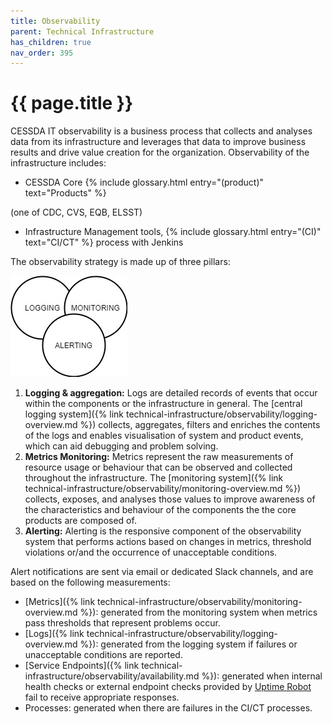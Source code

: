 ```yaml
---
title: Observability
parent: Technical Infrastructure
has_children: true
nav_order: 395
---
```


# {{ page.title }}

CESSDA IT observability is a business process that collects and analyses data from its infrastructure
and leverages that data to improve business results and drive value creation for the organization.
Observability of the infrastructure includes:

- CESSDA Core {% include glossary.html entry="(product)" text="Products" %}

(one of CDC, CVS, EQB, ELSST)

- Infrastructure Management tools,
  {% include glossary.html entry="(CI)" text="CI/CT" %} process with Jenkins

The observability strategy is made up of three pillars:

![CESSDA Observability](../../images/observability-3.jpg)

1. **Logging & aggregation:** Logs are detailed records of events that occur within the components
  or the infrastructure in general.
  The [central logging system]({% link technical-infrastructure/observability/logging-overview.md %}) collects, aggregates,
  filters and enriches the contents of the logs and enables visualisation of system and product events,
  which can aid debugging and problem solving.
2. **Metrics Monitoring:** Metrics represent the raw measurements of resource usage or behaviour that can be
  observed and collected throughout the infrastructure.
  The [monitoring system]({% link technical-infrastructure/observability/monitoring-overview.md %}) collects, exposes,
  and analyses those values to improve awareness of the characteristics and behaviour of the components
  the the core products are composed of.
3. **Alerting:** Alerting is the responsive component of the observability system that performs actions based on
  changes in metrics, threshold violations or/and the occurrence of unacceptable conditions.

Alert notifications are sent via email or dedicated Slack channels, and are based on the following measurements:

- [Metrics]({% link technical-infrastructure/observability/monitoring-overview.md %}): generated from the monitoring system when metrics pass thresholds that represent problems occur.
- [Logs]({% link technical-infrastructure/observability/logging-overview.md %}): generated from the logging system if failures or unacceptable conditions are reported.
- [Service Endpoints]({% link technical-infrastructure/observability/availability.md %}): generated when internal health checks or external endpoint checks provided by [Uptime Robot](https://uptimerobot.com/) fail to receive appropriate responses.
- Processes: generated when there are failures in the CI/CT processes.
